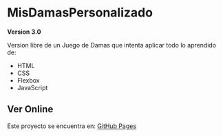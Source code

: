 # MisDamasPersonalizado

**Version 3.0**

Version libre de un Juego de Damas que intenta aplicar todo lo aprendido de:
- HTML 
- CSS
- Flexbox
- JavaScript

## Ver Online
Este proyecto se encuentra en: [GitHub Pages](https://ivankopech.github.io/MisDamasPersonalizado/)
